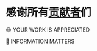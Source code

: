 # 感谢所有[贡献者](https://github.com/CS-Masters-Application/CS-Masters-Application.github.io/graphs/contributors)们

:heart_eyes: YOUR WORK IS APPRECIATED

:key:	INFORMATION MATTERS
